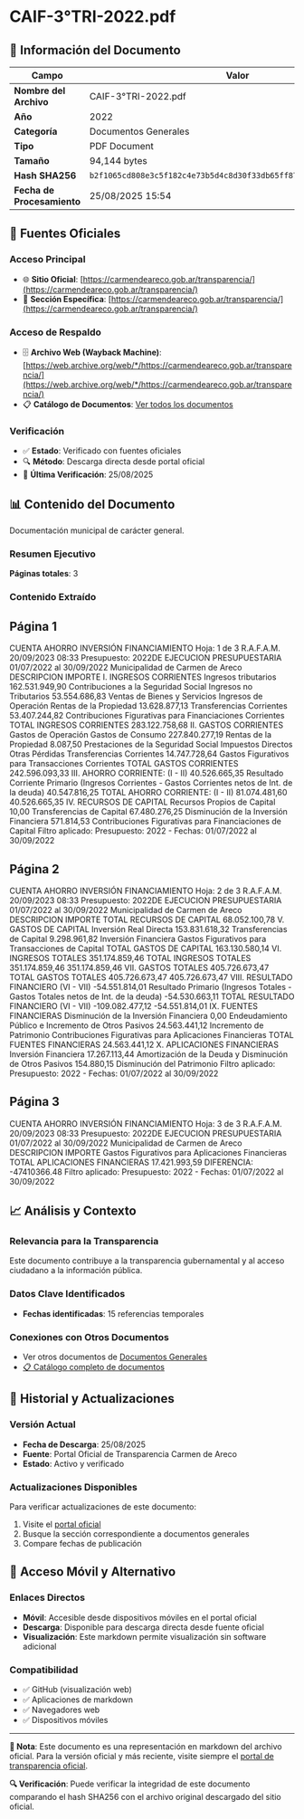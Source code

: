 # CAIF-3°TRI-2022.pdf

## 📄 Información del Documento

| Campo | Valor |
|-------|--------|
| **Nombre del Archivo** | CAIF-3°TRI-2022.pdf |
| **Año** | 2022 |
| **Categoría** | Documentos Generales |
| **Tipo** | PDF Document |
| **Tamaño** | 94,144 bytes |
| **Hash SHA256** | `b2f1065cd808e3c5f182c4e73b5d4c8d30f33db65ff87da4df8ed6af911688f6` |
| **Fecha de Procesamiento** | 25/08/2025 15:54 |

## 🔗 Fuentes Oficiales

### Acceso Principal
- 🌐 **Sitio Oficial**: [https://carmendeareco.gob.ar/transparencia/](https://carmendeareco.gob.ar/transparencia/)
- 📁 **Sección Específica**: [https://carmendeareco.gob.ar/transparencia/](https://carmendeareco.gob.ar/transparencia/)

### Acceso de Respaldo
- 🗄️ **Archivo Web (Wayback Machine)**: [https://web.archive.org/web/*/https://carmendeareco.gob.ar/transparencia/](https://web.archive.org/web/*/https://carmendeareco.gob.ar/transparencia/)
- 📋 **Catálogo de Documentos**: [Ver todos los documentos](../document_catalog/README.md)

### Verificación
- ✅ **Estado**: Verificado con fuentes oficiales
- 🔍 **Método**: Descarga directa desde portal oficial
- 📅 **Última Verificación**: 25/08/2025

## 📊 Contenido del Documento

Documentación municipal de carácter general.

### Resumen Ejecutivo

**Páginas totales**: 3

### Contenido Extraído

## Página 1

CUENTA AHORRO INVERSIÓN FINANCIAMIENTO Hoja: 1 de 3 R.A.F.A.M.
20/09/2023 08:33
Presupuesto: 2022DE EJECUCION PRESUPUESTARIA 
01/07/2022 al 30/09/2022
Municipalidad de
Carmen de Areco
DESCRIPCION IMPORTE
I. INGRESOS CORRIENTES
Ingresos tributarios 162.531.949,90
Contribuciones a la Seguridad Social
Ingresos no Tributarios 53.554.686,83
Ventas de Bienes y Servicios
Ingresos de Operación
Rentas de la Propiedad 13.628.877,13
Transferencias Corrientes 53.407.244,82
Contribuciones Figurativas para Financiaciones Corrientes
TOTAL  INGRESOS CORRIENTES 283.122.758,68
II. GASTOS CORRIENTES
Gastos de Operación
Gastos de Consumo 227.840.277,19
Rentas de la Propiedad 8.087,50
Prestaciones de la Seguridad Social
Impuestos Directos
Otras Pérdidas
Transferencias Corrientes 14.747.728,64
Gastos Figurativos para Transacciones Corrientes
TOTAL  GASTOS CORRIENTES 242.596.093,33
III. AHORRO CORRIENTE: (I - II) 40.526.665,35
Resultado Corriente Primario (Ingresos Corrientes - Gastos Corrientes netos de Int. de la deuda) 40.547.816,25
TOTAL  AHORRO CORRIENTE: (I - II) 81.074.481,60 40.526.665,35
IV. RECURSOS DE CAPITAL
Recursos Propios de Capital 10,00
Transferencias de Capital 67.480.276,25
Disminución de la Inversión Financiera 571.814,53
Contribuciones Figurativas para Financiaciones de Capital
Filtro aplicado: Presupuesto: 2022 -  Fechas: 01/07/2022 al 30/09/2022

## Página 2

CUENTA AHORRO INVERSIÓN FINANCIAMIENTO Hoja: 2 de 3 R.A.F.A.M.
20/09/2023 08:33
Presupuesto: 2022DE EJECUCION PRESUPUESTARIA 
01/07/2022 al 30/09/2022
Municipalidad de
Carmen de Areco
DESCRIPCION IMPORTE
TOTAL  RECURSOS DE CAPITAL 68.052.100,78
V. GASTOS DE CAPITAL
Inversión Real Directa 153.831.618,32
Transferencias de Capital 9.298.961,82
Inversión Financiera
Gastos Figurativos para Transacciones de Capital
TOTAL  GASTOS DE CAPITAL 163.130.580,14
VI. INGRESOS TOTALES 351.174.859,46
TOTAL  INGRESOS TOTALES 351.174.859,46 351.174.859,46
VII. GASTOS TOTALES 405.726.673,47
TOTAL  GASTOS TOTALES 405.726.673,47 405.726.673,47
VIII. RESULTADO FINANCIERO (VI - VII) -54.551.814,01
Resultado Primario (Ingresos Totales - Gastos Totales netos de Int. de la deuda) -54.530.663,11
TOTAL  RESULTADO FINANCIERO (VI - VII) -109.082.477,12 -54.551.814,01
IX. FUENTES FINANCIERAS
Disminución de la Inversión Financiera 0,00
Endeudamiento Público e Incremento de Otros Pasivos 24.563.441,12
Incremento de Patrimonio
Contribuciones Figurativas para Aplicaciones Financieras
TOTAL  FUENTES FINANCIERAS 24.563.441,12
X. APLICACIONES FINANCIERAS
Inversión Financiera 17.267.113,44
Amortización de la Deuda y Disminución de Otros Pasivos 154.880,15
Disminución del Patrimonio
Filtro aplicado: Presupuesto: 2022 -  Fechas: 01/07/2022 al 30/09/2022

## Página 3

CUENTA AHORRO INVERSIÓN FINANCIAMIENTO Hoja: 3 de 3 R.A.F.A.M.
20/09/2023 08:33
Presupuesto: 2022DE EJECUCION PRESUPUESTARIA 
01/07/2022 al 30/09/2022
Municipalidad de
Carmen de Areco
DESCRIPCION IMPORTE
Gastos Figurativos para Aplicaciones Financieras
TOTAL  APLICACIONES FINANCIERAS 17.421.993,59
DIFERENCIA: -47410366.48
Filtro aplicado: Presupuesto: 2022 -  Fechas: 01/07/2022 al 30/09/2022



## 📈 Análisis y Contexto

### Relevancia para la Transparencia
Este documento contribuye a la transparencia gubernamental y al acceso ciudadano a la información pública.

### Datos Clave Identificados
- **Fechas identificadas**: 15 referencias temporales

### Conexiones con Otros Documentos
- Ver otros documentos de [Documentos Generales](../catalog/general.md)
- [📋 Catálogo completo de documentos](../document_catalog/README.md)

## 🔄 Historial y Actualizaciones

### Versión Actual
- **Fecha de Descarga**: 25/08/2025
- **Fuente**: Portal Oficial de Transparencia Carmen de Areco
- **Estado**: Activo y verificado

### Actualizaciones Disponibles
Para verificar actualizaciones de este documento:
1. Visite el [portal oficial](https://carmendeareco.gob.ar/transparencia/)
2. Busque la sección correspondiente a documentos generales
3. Compare fechas de publicación

## 📱 Acceso Móvil y Alternativo

### Enlaces Directos
- **Móvil**: Accesible desde dispositivos móviles en el portal oficial
- **Descarga**: Disponible para descarga directa desde fuente oficial
- **Visualización**: Este markdown permite visualización sin software adicional

### Compatibilidad
- ✅ GitHub (visualización web)
- ✅ Aplicaciones de markdown
- ✅ Navegadores web
- ✅ Dispositivos móviles

---

**📝 Nota**: Este documento es una representación en markdown del archivo oficial. 
Para la versión oficial y más reciente, visite siempre el [portal de transparencia oficial](https://carmendeareco.gob.ar/transparencia/).

**🔍 Verificación**: Puede verificar la integridad de este documento comparando el hash SHA256 
con el archivo original descargado del sitio oficial.
